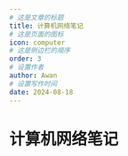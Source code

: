 ```yaml
---
# 这是文章的标题
title: 计算机网络笔记
# 这是页面的图标
icon: computer
# 这是侧边栏的顺序
order: 3
# 设置作者
author: Awan
# 设置写作时间
date: 2024-08-18
---
```

# 计算机网络笔记